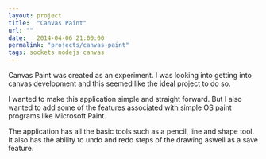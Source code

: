 ```yaml
---
layout: project
title:  "Canvas Paint"
url: ""
date:   2014-04-06 21:00:00
permalink: "projects/canvas-paint"
tags: sockets nodejs canvas
---
```


Canvas Paint was created as an experiment. I was looking into getting into canvas development and this seemed like the ideal project to do so.

I wanted to make this application simple and straight forward. But I also wanted to add some of the features associated with simple OS paint programs like Microsoft Paint.

The application has all the basic tools such as a pencil, line and shape tool. It also has the ability to undo and redo steps of the drawing aswell as a save feature. 